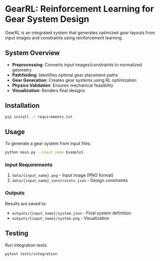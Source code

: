 # GearRL: Reinforcement Learning for Gear System Design

GearRL is an integrated system that generates optimized gear layouts from input images and constraints using reinforcement learning.

## System Overview
- **Preprocessing**: Converts input images/constraints to normalized geometry
- **Pathfinding**: Identifies optimal gear placement paths
- **Gear Generation**: Creates gear systems using RL optimization
- **Physics Validation**: Ensures mechanical feasibility
- **Visualization**: Renders final designs

## Installation
```bash
pip install -r requirements.txt
```

## Usage
To generate a gear system from input files:
```bash
python main.py --input_name Example1
```

### Input Requirements
1. `data/{input_name}.png` - Input image (PNG format)
2. `data/{input_name}_constraints.json` - Design constraints

### Outputs
Results are saved to:
- `outputs/{input_name}/system.json` - Final system definition
- `outputs/{input_name}/system.png` - Visualization

## Testing
Run integration tests:
```bash
pytest tests/integration
